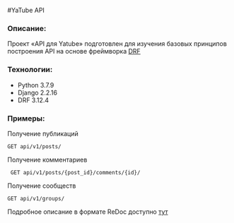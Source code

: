 #YaTube API

### Описание:
Проект «API для Yatube» подготовлен для изучения базовых принципов построения 
API на основе фреймворка [DRF]

### Технологии:
- Python 3.7.9
- Django 2.2.16
- DRF 3.12.4

### Примеры:
 
Получение публикаций

```
GET api/v1/posts/
```

Получение комментариев

```
 GET api/v1/posts/{post_id}/comments/{id}/
```

Получение сообществ

```
GET api/v1/groups/
```

Подробное описание в формате ReDoc доступно [тут] 

[DRF]: <https://www.django-rest-framework.org/>
[тут]: <http://127.0.0.1:8000/redoc/>
